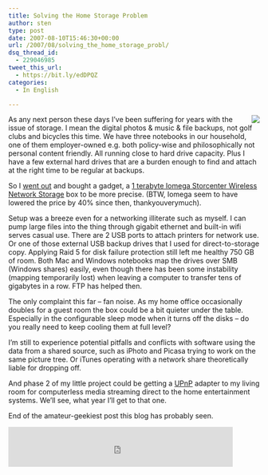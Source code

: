 ```yaml
---
title: Solving the Home Storage Problem
author: sten
type: post
date: 2007-08-10T15:46:30+00:00
url: /2007/08/solving_the_home_storage_probl/
dsq_thread_id:
  - 229046985
tweet_this_url:
  - https://bit.ly/edDPQZ
categories:
  - In English

---
```

<img src="http://content.etilize.com/Thumbnail/11502822.jpg" align="right" />As any next person these days I&#8217;ve been suffering for years with the issue of storage. I mean the digital photos & music & file backups, not golf clubs and bicycles this time. We have three notebooks in our household, one of them employer-owned e.g. both policy-wise and philosophically not personal content friendly. All running close to hard drive capacity. Plus I have a few external hard drives that are a burden enough to find and attach at the right time to be regular at backups.
  
So I [went out][1] and bought a gadget, a [1 terabyte Iomega Storcenter Wireless Network Storage][2] box to be more precise. (BTW, Iomega seem to have lowered the price by 40% since then, thankyouverymuch).

<!--more-->

Setup was a breeze even for a networking illiterate such as myself. I can pump large files into the thing through gigabit ethernet and built-in wifi serves casual use. There are 2 USB ports to attach printers for network use. Or one of those external USB backup drives that I used for direct-to-storage copy. Applying Raid 5 for disk failure protection still left me healthy 750 GB of room. Both Mac and Windows notebooks map the drives over SMB (Windows shares) easily, even though there has been some instability (mapping temporarily lost) when leaving a computer to transfer tens of gigabytes in a row. FTP has helped then.

The only complaint this far &#8211; fan noise. As my home office occasionally doubles for a guest room the box could be a bit quieter under the table. Especially in the configurable sleep mode when it turns off the disks &#8211; do you really need to keep cooling them at full level?

I&#8217;m still to experience potential pitfalls and conflicts with software using the data from a shared source, such as iPhoto and Picasa trying to work on the same picture tree. Or iTunes operating with a network share theoretically liable for dropping off.

And phase 2 of my little project could be getting a [UPnP][3] adapter to my living room for computerless media streaming direct to the home entertainment systems. We&#8217;ll see, what year I&#8217;ll get to that one.

End of the amateur-geekiest post this blog has probably seen.

<iframe src="http://www.facebook.com/plugins/like.php?href=http%3A%2F%2Fsten.tamkivi.com%2F2007%2F08%2Fsolving_the_home_storage_probl%2F&layout=standard&show_faces=true&width=450&action=like&colorscheme=light&height=80" scrolling="no" frameborder="0" style="border:none; overflow:hidden; width:450px; height:80px;" allowTransparency="true"></iframe>

 [1]: http://www.markit.eu
 [2]: http://www.iomega-europe.com/item?sku=204133351
 [3]: http://en.wikipedia.org/wiki/Upnp